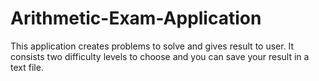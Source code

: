 # Arithmetic-Exam-Application
This application creates problems to solve and gives result to user. It consists two difficulty levels to choose and you can save your result in a text file.

